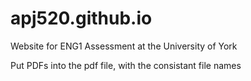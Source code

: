 # apj520.github.io
Website for ENG1 Assessment at the University of York

Put PDFs into the pdf file, with the consistant file names
